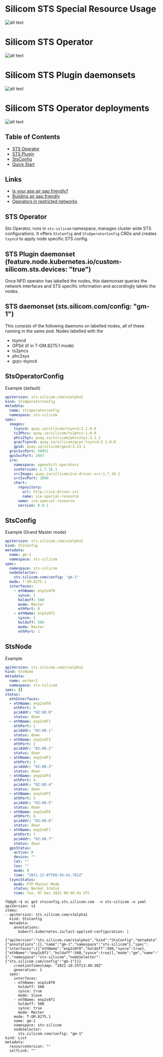 # Silicom STS Special Resource Usage
![alt text](spec/sts-sro.png "Special Resource Operator")

# Silicom STS Operator
![alt text](spec/sts-operator.png "STS Overview")

# Silicom STS Plugin daemonsets
![alt text](spec/sts-node.png "STS Plugin Daemonsets")

# Silicom STS Operator deployments
![alt text](spec/sts-deployments.png "STS Deployments")

## Table of Contents
- [STS Operator](#sts-operator)
- [STS Plugin](#sts-plugin)
- [StsConfig](#stsconfig)
- [Quick Start](#quick-start)

## Links
- [Is your app air gap friendly?](https://cloud.redhat.com/blog/is-your-operator-air-gap-friendly)
- [Building air gap friendly](https://cloud.redhat.com/blog/building-an-air-gap-friendly-operator)
- [Operators in restricted networks](https://docs.openshift.com/container-platform/4.9/operators/operator_sdk/osdk-generating-csvs.html#olm-enabling-operator-for-restricted-network_osdk-generating-csvs)

## STS Operator
Sts Operator, runs in `sts-silicom` namespace, manages cluster wide STS configurations. It offers `StsConfig` and `StsOperatorConfig` CRDs and creates `tsyncd` to apply node specific STS config.

## STS Plugin daemonset (feature.node.kubernetes.io/custom-silicom.sts.devices: "true")
Once NFD operator has labelled the nodes, this daemonset queries the network interfaces and STS specific information and accordingly labels the nodes.

## STS daemonset (sts.silicom.com/config: "gm-1")
This consists of the following daemons on labelled nodes, all of these running in the same pod. Nodes labelled with the
* tsyncd
* GPSd (if in T-GM.8275.1 mode)
* ts2phcs
* phc2sys
* grpc-tsyncd

## StsOperatorConfig
Example (default)
```yaml
apiVersion: sts.silicom.com/v1alpha1
kind: StsOperatorConfig
metadata:
  name: stsoperatorconfig
  namespace: sts-silicom
spec:
  images:
    tsyncd: quay.io/silicom/tsyncd:2.1.0.0
    ts2Phcs: quay.io/silicom/ts2phcs:1.0.0
    phcs2Sys: quay.io/silicom/phcs2sys:3.1.1
    grpcTsyncd: quay.io/silicom/grpc-tsyncd:2.1.0.0
    gpsd: quay.io/silicom/gpsd:3.23.1
  grpcSvcPort: 50051
  gpsSvcPort: 2947
  sro:
    namespace: openshift-operators
    iceVersion: 1.7.16.1
    srcImage: quay.io/silicom/ice-driver-src:1.7.16.1
    srcSvcPort: 3000
    chart:
      repository:
        url: http://ice-driver-src
        name: ice-special-resource
      name: ice-special-resource
      version: 0.0.1

```

## StsConfig
Example  (Grand Master mode)
```yaml
apiVersion: sts.silicom.com/v1alpha1
kind: StsConfig
metadata:
  name: gm-1
  namespace: sts-silicom
spec:
  namespace: sts-silicom
  nodeSelector:
    sts.silicom.com/config: "gm-1"
  mode: T-GM.8275.1
  interfaces:
    - ethName: enp2s0f0
      synce: 1
      holdoff: 500
      mode: Master
      ethPort: 0
    - ethName: enp2s0f1
      synce: 1
      holdoff: 500
      mode: Master
      ethPort: 1
```

## StsNode
Example
```yaml
apiVersion: sts.silicom.com/v1alpha1
kind: StsNode
metadata:
  name: worker2
  namespace: sts-silicom
spec: {}
status:
  ethInterfaces:
  - ethName: enp2s0f0
    ethPort: 0
    pciAddr: "02:00.0"
    status: down
  - ethName: enp2s0f1
    ethPort: 1
    pciAddr: "02:00.1"
    status: down
  - ethName: enp2s0f2
    ethPort: 2
    pciAddr: "02:00.2"
    status: down
  - ethName: enp2s0f3
    ethPort: 3
    pciAddr: "02:00.3"
    status: down
  - ethName: enp2s0f4
    ethPort: 4
    pciAddr: "02:00.4"
    status: down
  - ethName: enp2s0f5
    ethPort: 5
    pciAddr: "02:00.5"
    status: down
  - ethName: enp2s0f6
    ethPort: 6
    pciAddr: "02:00.6"
    status: down
  - ethName: enp2s0f7
    ethPort: 7
    pciAddr: "02:00.7"
    status: down
  gpsStatus:
    active: 0
    device: ""
    lat: ""
    lon: ""
    mode: 0
    time: "2021-12-07T08:56:41.781Z"
  tsyncStatus:
    mode: PTP Master Mode
    status: Normal Status
    time: Tue, 07 Dec 2021 08:56:41 UTC

```

```
fb@g9:~$ oc get stsconfig.sts.silicom.com  -n sts-silicom -o yaml
apiVersion: v1
items:
- apiVersion: sts.silicom.com/v1alpha1
  kind: StsConfig
  metadata:
    annotations:
      kubectl.kubernetes.io/last-applied-configuration: |
        {"apiVersion":"sts.silicom.com/v1alpha1","kind":"StsConfig","metadata":{"annotations":{},"name":"gm-1","namespace":"sts-silicom"},"spec":{"interfaces":[{"ethName":"enp2s0f0","holdoff":500,"synce":true},{"ethName":"enp2s0f1","holdoff":500,"synce":true}],"mode":"gm","name":"gm-1","namespace":"sts-silicom","nodeSelector":{"sts.silicom.com/config":"gm-1"}}}
    creationTimestamp: "2021-10-25T13:40:30Z"
    generation: 1
  spec:
    interfaces:
    - ethName: enp2s0f0
      holdoff: 500
      synce: true
      mode: Slave
    - ethName: enp2s0f1
      holdoff: 500
      synce: true
      mode: Master
    mode: T-GM.8275.1
    name: gm-1
    namespace: sts-silicom
    nodeSelector:
      sts.silicom.com/config: "gm-1"
kind: List
metadata:
  resourceVersion: ""
  selfLink: ""

```
